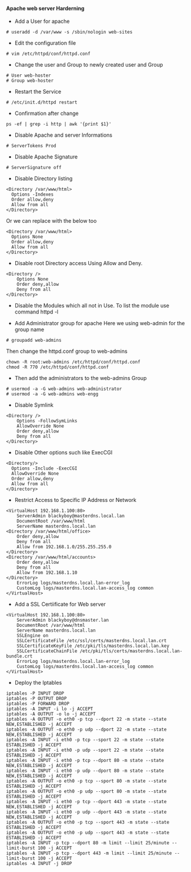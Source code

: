 #### Apache web server Harderning

* Add a User for apache

```
# useradd -d /var/www -s /sbin/nologin web-sites
```

* Edit the configuration file

```
# vim /etc/httpd/conf/httpd.conf
```

* Change the user and Group to newly created user and Group

```
# User web-hoster
# Group web-hoster
```

* Restart the Service 

```
# /etc/init.d/httpd restart
```

* Confirmation after change 

```
ps -ef | grep -i http | awk '{print $1}'
```

* Disable Apache and server Informations


```
# ServerTokens Prod
```

* Disable Apache Signature 


```
# ServerSignature off
```

* Disable Directory listing


```
<Directory /var/www/html>
  Options -Indexes
  Order allow,deny
  Allow from all
</Directory>
```


Or we can replace with the below too


```
<Directory /var/www/html>
  Options None
  Order allow,deny
  Allow from all
</Directory>
```

* Disable root Directory access Using Allow and Deny.


```
<Directory />
    Options None
    Order deny,allow
    Deny from all
</Directory>
```

* Disable the Modules which all not in Use.
  To list the module use command httpd -l


* Add Administrator group for apache
  Here we using web-admin for the group name


```
# groupadd web-admins
```

Then change the httpd.conf group to web-admins


```
chown -R root:web-admins /etc/httpd/conf/httpd.conf
chmod -R 770 /etc/httpd/conf/httpd.conf
```

* Then add the administrators to the web-admins Group


```
# usermod -a -G web-admins web-administrator
# usermod -a -G web-admins web-engg
```


* Disable Symlink 


```
<Directory />
    Options -FollowSymLinks
    AllowOverride None
    Order deny,allow
    Deny from all
</Directory>
```

* Disable Other options such like ExecCGI


```
<Directory/>
  Options -Include -ExecCGI
  AllowOverride None
  Order allow,deny
  Allow from all
</Directory>
```

* Restrict Access to Specific IP Address or Network


```
<VirtualHost 192.168.1.100:80>
    ServerAdmin blackyboy@masterdns.local.lan
    DocumentRoot /var/www/html
    ServerName masterdns.local.lan
<Directory /var/www/html/office>
    Order deny,allow
    Deny from all
    Allow from 192.168.1.0/255.255.255.0
</Directory>
<Directory /var/www/html/accounts>
    Order deny,allow
    Deny from all
    Allow from 192.168.1.10
</Directory>
    ErrorLog logs/masterdns.local.lan-error_log
    CustomLog logs/masterdns.local.lan-access_log common
</VirtualHost>
```


* Add a SSL Certiificate for Web server


```
<VirtualHost 192.168.1.100:80>
    ServerAdmin blackyboy@dnsmaster.lan
    DocumentRoot /var/www/html
    ServerName masterdns.local.lan
    SSLEngine on
    SSLCertificateFile /etc/ssl/certs/masterdns.local.lan.crt
    SSLCertificateKeyFile /etc/pki/tls/masterdns.local.lan.key
    SSLCertificateChainFile /etc/pki/tls/certs/masterdns.local.lan-bundle.crt
    ErrorLog logs/masterdns.local.lan-error_log
    CustomLog logs/masterdns.local.lan-access_log common
</VirtualHost>
```

* Deploy the Iptables 


```
iptables -P INPUT DROP
iptables -P OUTPUT DROP
iptables -P FORWARD DROP
iptables -A INPUT -i lo -j ACCEPT
iptables -A OUTPUT -o lo -j ACCEPT
iptables -A OUTPUT -o eth0 -p tcp --dport 22 -m state --state NEW,ESTABLISHED -j ACCEPT
iptables -A OUTPUT -o eth0 -p udp --dport 22 -m state --state NEW,ESTABLISHED -j ACCEPT
iptables -A INPUT -i eth0 -p tcp --sport 22 -m state --state ESTABLISHED -j ACCEPT
iptables -A INPUT -i eth0 -p udp --sport 22 -m state --state ESTABLISHED -j ACCEPT
iptables -A INPUT -i eth0 -p tcp --dport 80 -m state --state NEW,ESTABLISHED -j ACCEPT
iptables -A INPUT -i eth0 -p udp --dport 80 -m state --state NEW,ESTABLISHED -j ACCEPT
iptables -A OUTPUT -o eth0 -p tcp --sport 80 -m state --state ESTABLISHED -j ACCEPT
iptables -A OUTPUT -o eth0 -p udp --sport 80 -m state --state ESTABLISHED -j ACCEPT
iptables -A INPUT -i eth0 -p tcp --dport 443 -m state --state NEW,ESTABLISHED -j ACCEPT
iptables -A INPUT -i eth0 -p udp --dport 443 -m state --state NEW,ESTABLISHED -j ACCEPT
iptables -A OUTPUT -o eth0 -p tcp --sport 443 -m state --state ESTABLISHED -j ACCEPT
iptables -A OUTPUT -o eth0 -p udp --sport 443 -m state --state ESTABLISHED -j ACCEPT
iptables -A INPUT -p tcp --dport 80 -m limit --limit 25/minute --limit-burst 100 -j ACCEPT
iptables -A INPUT -p tcp --dport 443 -m limit --limit 25/minute --limit-burst 100 -j ACCEPT
iptables -A INPUT -j DROP
```

